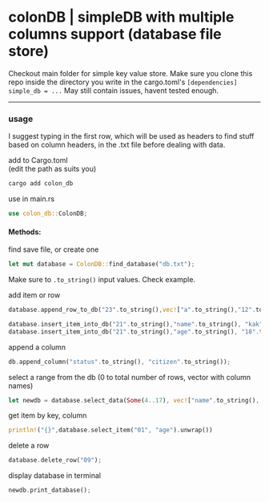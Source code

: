 
# colonDB | simpleDB with multiple columns support (database file store)

Checkout main folder for simple key value store.
Make sure you clone this repo inside the directory you write in the cargo.toml's ``[dependencies]  simple_db = ...``
May still contain issues, havent tested enough.

---
### usage

I suggest typing in the first row, which will be used as headers to find stuff based on column headers, in the .txt file before dealing with data.
<p>
add to Cargo.toml <br>
(edit the path as suits you)
</p>

```sh
cargo add colon_db
```
</p>

<p>
use in main.rs

```rust
use colon_db::ColonDB;
```
</p>


#### Methods:
find save file, or create one
```rust
let mut database = ColonDB::find_database("db.txt");
```
Make sure to ``.to_string()`` input values.
Check example.

add item or row
```rust
database.append_row_to_db("23".to_string(),vec!["a".to_string(),"12".to_string(),"3000".to_string()]);

database.insert_item_into_db("21".to_string(),"name".to_string(), "kak".to_string());
database.insert_item_into_db("21".to_string(),"age".to_string(), "18".to_string());
```

append a column
```rust
db.append_column("status".to_string(), "citizen".to_string());
```

select a range from the db (0 to total number of rows, vector with column names)
```rust
let newdb = database.select_data(Some(4..17), vec!["name".to_string(), "salary".to_string()].into());
```

get item by key, column
```rust
println!("{}",database.select_item("01", "age").unwrap())
```


delete a row
```rust
database.delete_row("09");
```

display database in terminal
```rust
newdb.print_database();
```
